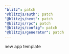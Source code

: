 ```yaml
---
"blitz": patch
"@blitzjs/auth": patch
"@blitzjs/next": patch
"@blitzjs/rpc": patch
"@blitzjs/config": patch
"@blitzjs/generator": patch
---
```


new app template
